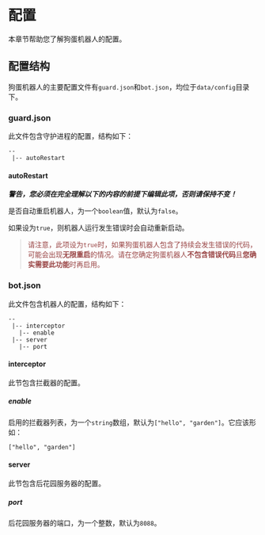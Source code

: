 # 配置

本章节帮助您了解狗蛋机器人的配置。

## 配置结构

狗蛋机器人的主要配置文件有`guard.json`和`bot.json`，均位于`data/config`目录下。

### guard.json

此文件包含守护进程的配置，结构如下：

```
--
 |-- autoRestart
```

#### autoRestart

***警告，您必须在完全理解以下的内容的前提下编辑此项，否则请保持不变！***

是否自动重启机器人，为一个`boolean`值，默认为`false`。

如果设为`true`，则机器人运行发生错误时会自动重新启动。


> <font color="#994444">请注意，此项设为`true`时，如果狗蛋机器人包含了持续会发生错误的代码，可能会出现**无限重启**的情况。请在您确定狗蛋机器人**不包含错误代码**且**您确实需要此功能**时再启用。</font>

### bot.json

此文件包含机器人的配置，结构如下：

```
--
 |-- interceptor
   |-- enable
 |-- server
   |-- port
```

#### interceptor

此节包含拦截器的配置。

##### enable

启用的拦截器列表，为一个`string`数组，默认为`["hello", "garden"]`。它应该形如：

```
["hello", "garden"]
```

#### server

此节包含后花园服务器的配置。

##### port

后花园服务器的端口，为一个整数，默认为`8088`。

